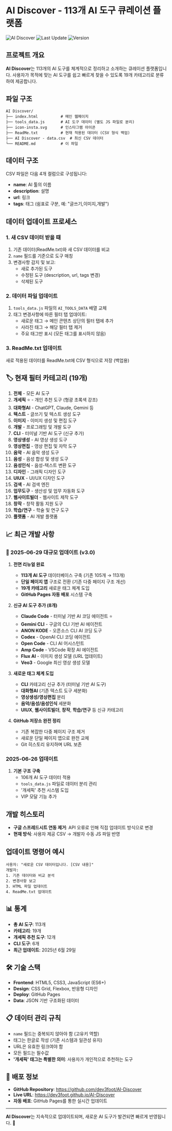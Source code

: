 # AI Discover - 113개 AI 도구 큐레이션 플랫폼

![AI Discover](https://img.shields.io/badge/AI%20Tools-113개-blue?style=for-the-badge)
![Last Update](https://img.shields.io/badge/Last%20Update-2025.06.29-green?style=for-the-badge)
![Version](https://img.shields.io/badge/Version-3.0-orange?style=for-the-badge)

## 프로젝트 개요
**AI Discover**는 113개의 AI 도구를 체계적으로 정리하고 소개하는 큐레이션 플랫폼입니다. 
사용자가 목적에 맞는 AI 도구를 쉽고 빠르게 찾을 수 있도록 19개 카테고리로 분류하여 제공합니다.

## 파일 구조
```
AI Discover/
├── index.html          # 메인 웹페이지
├── tools_data.js       # AI 도구 데이터 (별도 JS 파일로 분리)
├── icon-insta.svg      # 인스타그램 아이콘
├── ReadMe.txt          # 현재 적용된 데이터 (CSV 형식 백업)
├── AI Discover - data.csv  # 최신 CSV 데이터
└── README.md           # 이 파일
```

## 데이터 구조
CSV 파일은 다음 4개 컬럼으로 구성됩니다:
- **name**: AI 툴의 이름
- **description**: 설명
- **url**: 링크
- **tags**: 태그 (쉼표로 구분, 예: "글쓰기,이미지,개발")

## 데이터 업데이트 프로세스

### 1. 새 CSV 데이터 받을 때
1. 기존 데이터(ReadMe.txt)와 새 CSV 데이터를 비교
2. `name` 필드를 기준으로 도구 매칭
3. 변경사항 감지 및 보고:
   - 새로 추가된 도구
   - 수정된 도구 (description, url, tags 변경)
   - 삭제된 도구

### 2. 데이터 파일 업데이트
1. `tools_data.js` 파일의 `AI_TOOLS_DATA` 배열 교체
2. 태그 변경사항에 따른 필터 탭 업데이트:
   - 새로운 태그 → 메인 콘텐츠 상단의 필터 탭에 추가
   - 사라진 태그 → 해당 필터 탭 제거
   - 주요 태그만 표시 (모든 태그를 표시하지 않음)

### 3. ReadMe.txt 업데이트
새로 적용된 데이터를 ReadMe.txt에 CSV 형식으로 저장 (백업용)

## 🏷️ 현재 필터 카테고리 (19개)
1. **전체** - 모든 AI 도구
2. **개세픽** ⭐ - 개인 추천 도구 (형광 초록색 강조)
3. **대화형AI** - ChatGPT, Claude, Gemini 등
4. **텍스트** - 글쓰기 및 텍스트 생성 도구
5. **이미지** - 이미지 생성 및 편집 도구
6. **개발** - 프로그래밍 및 개발 도구
7. **CLI** - 터미널 기반 AI 도구 (신규 추가)
8. **영상생성** - AI 영상 생성 도구
9. **영상편집** - 영상 편집 및 자막 도구
10. **음악** - AI 음악 생성 도구
11. **음성** - 음성 합성 및 생성 도구
12. **음성인식** - 음성-텍스트 변환 도구
13. **디자인** - 그래픽 디자인 도구
14. **UIUX** - UI/UX 디자인 도구
15. **검색** - AI 검색 엔진
16. **업무도구** - 생산성 및 업무 자동화 도구
17. **웹사이트빌더** - 웹사이트 제작 도구
18. **창작** - 창작 활동 지원 도구
19. **학습/연구** - 학술 및 연구 도구
20. **플랫폼** - AI 개발 플랫폼

## 📈 최근 개발 사항

### 🚀 2025-06-29 대규모 업데이트 (v3.0)
1. **전면 리뉴얼 완료**
   - **113개 AI 도구** 데이터베이스 구축 (기존 105개 → 113개)
   - **단일 페이지 앱** 구조로 전환 (기존 다중 페이지 구조 개선)
   - **19개 카테고리** 새로운 태그 체계 도입
   - **GitHub Pages 자동 배포** 시스템 구축

2. **신규 AI 도구 추가 (8개)**
   - **Claude Code** - 터미널 기반 AI 코딩 에이전트 ⭐
   - **Gemini CLI** - 구글의 CLI 기반 AI 에이전트
   - **ANON KODE** - 오픈소스 CLI AI 코딩 도구
   - **Codex** - OpenAI CLI 코딩 에이전트
   - **Open Code** - CLI AI 어시스턴트
   - **Amp Code** - VSCode 확장 AI 에이전트
   - **Flux AI** - 이미지 생성 모델 (URL 업데이트)
   - **Veo3** - Google 최신 영상 생성 모델

3. **새로운 태그 체계 도입**
   - **CLI** 카테고리 신규 추가 (터미널 기반 AI 도구)
   - **대화형AI** (기존 텍스트 도구 세분화)
   - **영상생성/영상편집** 분리
   - **음악/음성/음성인식** 세분화
   - **UIUX**, **웹사이트빌더**, **창작**, **학습/연구** 등 신규 카테고리

4. **GitHub 저장소 완전 정리**
   - 기존 복잡한 다중 페이지 구조 제거
   - 새로운 단일 페이지 앱으로 완전 교체
   - Git 히스토리 유지하며 URL 보존

### 2025-06-26 업데이트
1. **기본 구조 구축**
   - 106개 AI 도구 데이터 적용
   - `tools_data.js` 파일로 데이터 분리 관리
   - '개세픽' 추천 시스템 도입
   - VIP 모달 기능 추가

## 개발 히스토리
- **구글 스프레드시트 연동 제거**: API 오류로 인해 직접 업데이트 방식으로 변경
- **현재 방식**: 사용자 제공 CSV → 개발자 수동 JS 파일 반영

## 업데이트 명령어 예시
```
사용자: "새로운 CSV 데이터입니다. [CSV 내용]"
개발자: 
1. 기존 데이터와 비교 분석
2. 변경사항 보고
3. HTML 파일 업데이트
4. ReadMe.txt 업데이트
```

## 📊 통계
- **총 AI 도구**: 113개
- **카테고리**: 19개
- **개세픽 추천 도구**: 12개
- **CLI 도구**: 6개
- **최근 업데이트**: 2025년 6월 29일

## 🛠️ 기술 스택
- **Frontend**: HTML5, CSS3, JavaScript (ES6+)
- **Design**: CSS Grid, Flexbox, 반응형 디자인
- **Deploy**: GitHub Pages
- **Data**: JSON 기반 구조화된 데이터

## 📋 데이터 관리 규칙
- `name` 필드는 중복되지 않아야 함 (고유키 역할)
- 태그는 한글로 작성 (기존 시스템과 일관성 유지)
- URL은 유효한 링크여야 함
- 모든 필드는 필수값
- **'개세픽' 태그는 특별한 의미**: 사용자가 개인적으로 추천하는 도구

## 🔗 배포 정보
- **GitHub Repository**: https://github.com/dev3foot/AI-Discover
- **Live URL**: https://dev3foot.github.io/AI-Discover
- **자동 배포**: GitHub Pages를 통한 실시간 업데이트

---

**AI Discover**는 지속적으로 업데이트되며, 새로운 AI 도구가 발견되면 빠르게 반영됩니다. 🚀
